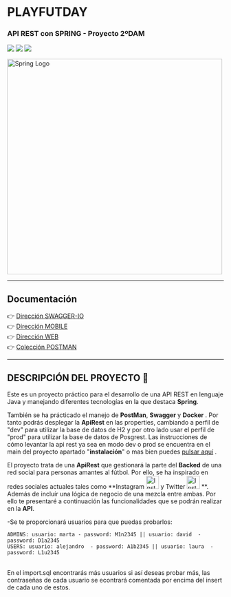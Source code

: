 # PLAYFUTDAY
### API REST con SPRING - Proyecto 2ºDAM

<img src="https://img.shields.io/badge/Spring--Framework-5.7-green"/> <img src="https://img.shields.io/badge/Apache--Maven-3.8.6-blue"/> <img src="https://img.shields.io/badge/Java-17.0-brightgreen"/>

 <img src="https://niixer.com/wp-content/uploads/2020/11/spring-boot.png" width="500" alt="Spring Logo"/>
 
___


## **Documentación**

:point_right: [Dirección SWAGGER-IO](http://localhost:8080/swagger-ui/index.html)<br>
:point_right: [Dirección MOBILE](https://github.com/MaylorSr/PDMA_PlayFutDay/tree/main/playfutday_mobile)<br>
:point_right: [Dirección WEB](https://github.com/MaylorSr/PDMA_PlayFutDay/tree/main/playfutday_web)<br>
:point_right: [Colección POSTMAN](https://github.com/MaylorSr/PDMA_PlayFutDay/blob/main/playfutday/Postman/PlayFutDay.postman_collection.json)<br>

___

## **DESCRIPCIÓN DEL PROYECTO** :speech_balloon:

Este es un proyecto práctico para el desarrollo de una API REST en lenguaje Java y manejando diferentes tecnologías en la que destaca **Spring**.

También se ha prácticado el manejo de **PostMan**, **Swagger** y **Docker** . Por tanto podrás desplegar la **ApiRest** en las properties, cambiando a perfil de "dev" para utilizar la base de datos de H2 y por otro lado usar el perfil de "prod" para utilizar la base de datos de Posgrest. Las instrucciones de cómo levantar la api rest ya sea en modo dev o prod se encuentra en el main del proyecto apartado "**instalación**" o mas bien puedes [pulsar aquí](https://github.com/MaylorSr/PDMA_PlayFutDay/tree/main) .<br>

El proyecto trata de una **ApiRest** que gestionará la parte del **Backed** de una red social para personas amantes al fútbol. Por ello, se ha inspirado en redes sociales actuales tales como **Instagram   <img src="https://simpleicons.org/icons/instagram.svg" alt="Instagram Icon" width="30" height="30" style="fill: #E4405F;">
 y Twitter <img src="https://simpleicons.org/icons/twitter.svg" alt="Instagram Icon" width="30" height="30" style="fill: #E4405F;"> **. <br>
 Además de incluír una lógica de negocio de una mezcla entre ambas. Por ello te presentaré a continuación las funcionalidades que se podrán realizar en la **API**.
 
 -Se te proporcionará usuarios para que puedas probarlos:<br>
```
ADMINS: usuario: marta - password: M1n2345 || usuario: david  - password: D1a2345
USERS: usuario: alejandro  - password: A1b2345 || usuario: laura  - password: L1u2345
```
 <br>En el import.sql encontrarás más usuarios si así deseas probar más, las contraseñas de cada usuario se econtrará comentada por encima del insert de cada uno de estos.
 

